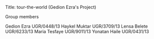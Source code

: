 Title: tour-the-world (Gedion Ezra's Project)

Group members

Gedion Ezra UGR/0448/13
Haykel Muktar UGR/3709/13
Lensa Belete UGR/6233/13
Maria Tesfaye UGR/9011/13
Yonatan Haile UGR/0431/13
